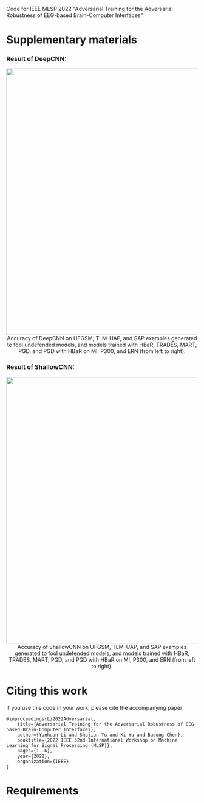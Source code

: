 Code for IEEE MLSP 2022 "Adversarial Training for the Adversarial Robustness of EEG-based Brain-Computer Interfaces"

# Supplementary materials

### Result of DeepCNN:

<div align=center><img src="https://user-images.githubusercontent.com/26007016/162660100-0d500ba5-0045-4cac-a84e-0bfe0338644d.png" width="700px" /></div>

<div align=center>Accuracy of DeepCNN on UFGSM, TLM-UAP, and SAP examples generated to fool undefended models, and models trained with HBaR, TRADES, MART, PGD, and PGD with HBaR on MI, P300, and ERN (from left to right).</div>



### Result of ShallowCNN:

<div align=center><img src="https://user-images.githubusercontent.com/26007016/162660116-86414d52-097a-4f85-bb32-1548193f7140.png" width="700px" /></div>

<div align=center>Accuracy of ShallowCNN on UFGSM, TLM-UAP, and SAP examples generated to fool undefended models, and models trained with HBaR, TRADES, MART, PGD, and PGD with HBaR on MI, P300, and ERN (from left to right).</div>

# Citing this work
If you use this code in your work, please cite the accompanying paper:
```
@inproceedings{Li2022Adversarial,
    title={Adversarial Training for the Adversarial Robustness of EEG-based Brain-Computer Interfaces},
    author={Yunhuan Li and Shujian Yu and Xi Yu and Badong Chen},
    booktitle={2022 IEEE 32nd International Workshop on Machine Learning for Signal Processing (MLSP)},
    pages={1--6},
    year={2022},
    organization={IEEE}
}
```
# Requirements
